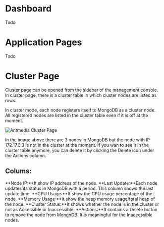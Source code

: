 # Dashboard
Todo
# Application Pages
Todo
# Cluster Page
Cluster page can be opened from the sidebar of the management console. In cluster page, there is a cluster table in which cluster nodes are listed as rows.

In cluster mode, each node registers itself to MongoDB as a cluster node. All registered nodes are listed in the cluster table even if it is off at the moment.

![Antmedia Cluster Page](https://raw.githubusercontent.com/wiki/ant-media/Ant-Media-Server/images/antmedia-cluster.png)

In the image above there are 3 nodes in MongoDB but the node with IP 172.17.0.3 is not in the cluster at the moment. If you wan to see it in the cluster table anymore, you can delete it by clicking the Delete icon under the Actions column.

## Colums:
**Node IP:**It show IP address of the node.
**Last Update:**Each node updates its status in MongoDB with a period. This column shows the last update time.
**CPU Usage:**It show the CPU usage percentage of the node.
**Memory Usage:**It show the heap memory usage/total heap of the node.
**Cluster Status:**It shows whether the node is in the cluster or not as Accessible or Inaccessible.
**Actions:**It contains a Delete button to remove the node from MongoDB. It is meaningful for the Inaccessible nodes.


